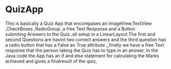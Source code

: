 # QuizApp
This is basically a Quiz App that encompases an ImageView,TextView ,CheckBoxes ,RadioGroup ,a free Text Response and a Button                                                        
submiting Answers to the Quiz..all setup in a LinearLayout.The first and second Questions are havint two correct answers and 
the third question has a radio button that has a False an True attribute ,,finally we have a free Text response that the person
taking the Quiz has to type in an answer,
In the Java code the App has an if and else statement for calculating the Marks achieved and gives a finalresult of the quiz, 
 


